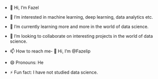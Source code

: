 - 👋 Hi, I’m Fazel
- 👀 I’m interested in machine learning, deep learning, data analytics etc.
- 🌱 I’m currently learning more and more in the world of data science.
- 💞️ I’m looking to collaborate on interesting projects in the world of data science.
- 📫 How to reach me- 👋 Hi, I’m @Fazelip
- 😄 Pronouns: He

- ⚡ Fun fact: I have not studied data science.
